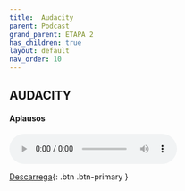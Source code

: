 ```yaml
---
title:  Audacity
parent: Podcast
grand_parent: ETAPA 2
has_children: true
layout: default
nav_order: 10
---
```




## **AUDACITY**


#### Aplausos

<audio controls>
  <source src="/ETAPA2/sons/tema2.ogg" type="audio/ogg">
  El teu navegador no suporta l'àudio.
</audio>

[Descarrega](/ETAPA2/sons/Aplausos.ogg){: .btn .btn-primary }
